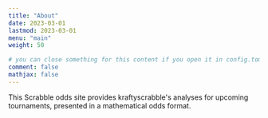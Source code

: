 ```yaml
---
title: "About"
date: 2023-03-01
lastmod: 2023-03-01
menu: "main"
weight: 50

# you can close something for this content if you open it in config.toml.
comment: false
mathjax: false
---
```


This Scrabble odds site provides kraftyscrabble's analyses for upcoming tournaments, presented in a mathematical odds format.

